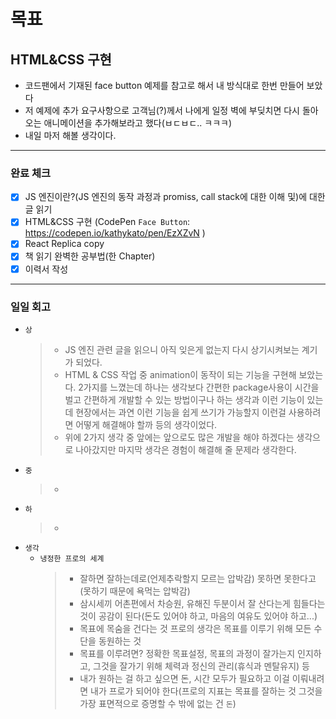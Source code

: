 # 목표

## HTML&CSS 구현

- 코드팬에서 기재된 face button 예제를 참고로 해서 내 방식대로 한번 만들어 보았다
- 저 예제에 추가 요구사항으로 고객님(?)께서 나에게 일정 벽에 부딪치면 다시 돌아오는 애니메이션을 추가해보라고 했다(ㅂㄷㅂㄷ.. ㅋㅋㅋ)
- 내일 마저 해볼 생각이다.

---

### 완료 체크

- [x] JS 엔진이란?(JS 엔진의 동작 과정과 promiss, call stack에 대한 이해 및)에 대한 글 읽기
- [x] HTML&CSS 구현 (CodePen `Face Button`: https://codepen.io/kathykato/pen/EzXZvN )
- [x] React Replica copy
- [x] 책 읽기 완벽한 공부법(한 Chapter)
- [x] 이력서 작성

---

### 일일 회고

- `상`
  > - JS 엔진 관련 글을 읽으니 아직 잊은게 없는지 다시 상기시켜보는 계기가 되었다.
  > - HTML & CSS 작업 중 animation이 동작이 되는 기능을 구현해 보았는다. 2가지를 느꼈는데 하나는 생각보다 간편한 package사용이 시간을 벌고 간편하게 개발할 수 있는 방법이구나 하는 생각과 이런 기능이 있는데 현장에서는 과연 이런 기능을 쉽게 쓰기가 가능할지 이런걸 사용하려면 어떻게 해결해야 할까 등의 생각이었다.
  > - 위에 2가지 생각 중 앞에는 앞으로도 많은 개발을 해야 하겠다는 생각으로 나아갔지만 마지막 생각은 경험이 해결해 줄 문제라 생각한다.
- `중`
  > -
- `하`
  > -
- `생각`
  - `냉정한 프로의 세계`
    > - 잘하면 잘하는데로(언제추락할지 모르는 압박감) 못하면 못한다고(못하기 때문에 욕먹는 압박감)
    > - 삼시세끼 어촌편에서 차승원, 유해진 두분이서 잘 산다는게 힘들다는 것이 공감이 된다(돈도 있어야 하고, 마음의 여유도 있어야 하고...)
    > - 목표에 목숨을 건다는 것 프로의 생각은 목표를 이루기 위해 모든 수단을 동원하는 것
    > - 목표를 이루려면? 정확한 목표설정, 목표의 과정이 잘가는지 인지하고, 그것을 잘가기 위해 체력과 정신의 관리(휴식과 멘탈유지) 등
    > - 내가 원하는 걸 하고 싶으면 돈, 시간 모두가 필요하고 이걸 이뤄내려면 내가 프로가 되어야 한다(프로의 지표는 목표를 잘하는 것 그것을 가장 표면적으로 증명할 수 밖에 없는 건 `돈`)
